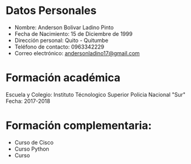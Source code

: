 # Datos Personales
* Nombre: Anderson Bolivar Ladino Pinto 
* Fecha de Nacimiento: 15 de Diciembre de 1999
* Dirección personal: Quito - Quitumbe
* Teléfono de contacto: 0963342229
* Correo electrónico: andersonladino17@gmail.com

# Formación académica
Escuela y Colegio: Instituto Técnologico Superior Policia Nacional "Sur" Fecha: 2017-2018


# Formación complementaria:

* Curso de Cisco 
* Curso Python
* Curso 

